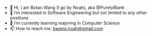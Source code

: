 - 👋 Hi, I am Botao Wang (I go by Noah), aka @PurelyBlank
- 👀 I’m interested in Software Engineering but not limited to any other positions
- 🌱 I’m currently learning majoring in Computer Science
- 📫 How to reach me: bwang.noah@gmail.com

<!---
PurelyBlank/PurelyBlank is a ✨ special ✨ repository because its `README.md` (this file) appears on your GitHub profile.
You can click the Preview link to take a look at your changes.
--->
